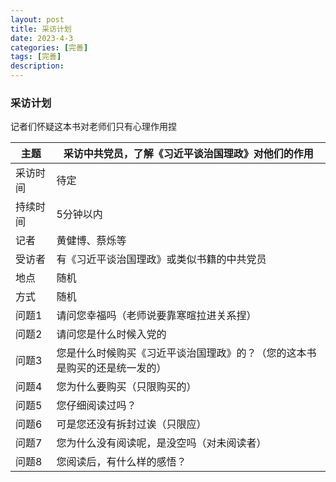 ```yaml
---
layout: post
title: 采访计划
date: 2023-4-3
categories: [完善]
tags: [完善]
description: 
---
```



### 采访计划

记者们怀疑这本书对老师们只有心理作用捏

|主题|采访中共党员，了解《习近平谈治国理政》对他们的作用|
|------|----|
|采访时间|待定|
|持续时间|5分钟以内|
|记者|黄健博、蔡烁等|
|受访者|有《习近平谈治国理政》或类似书籍的中共党员|
|地点|随机|
|方式|随机|
|问题1|请问您幸福吗（老师说要靠寒暄拉进关系捏）|
|问题2|请问您是什么时候入党的|
|问题3|您是什么时候购买《习近平谈治国理政》的？（您的这本书是购买的还是统一发的）|
|问题4|您为什么要购买（只限购买的）|
|问题5|您仔细阅读过吗？|
|问题6|可是您还没有拆封过诶（只限应）|
|问题7|您为什么没有阅读呢，是没空吗（对未阅读者）|
|问题8|您阅读后，有什么样的感悟？|
